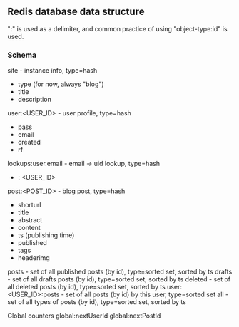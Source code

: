 ## Redis database data structure

":" is used as a delimiter, and common practice of using "object-type:id" is used.

### Schema

site - instance info, type=hash
- type (for now, always "blog")
- title
- description

user:<USER_ID> - user profile, type=hash
- pass
- email
- created
- rf

lookups:user.email - email -> uid lookup, type=hash
- <EMAIL> : <USER_ID>

post:<POST_ID> - blog post, type=hash
- shorturl
- title
- abstract
- content
- ts (publishing time)
- published
- tags
- headerimg

posts - set of all published posts (by id), type=sorted set, sorted by ts
drafts - set of all drafts posts (by id), type=sorted set, sorted by ts
deleted - set of all deleted posts (by id), type=sorted set, sorted by ts
user:<USER_ID>:posts - set of all posts (by id) by this user, type=sorted set
all - set of all types of posts (by id), type=sorted set, sorted by ts

Global counters
global:nextUserId
global:nextPostId